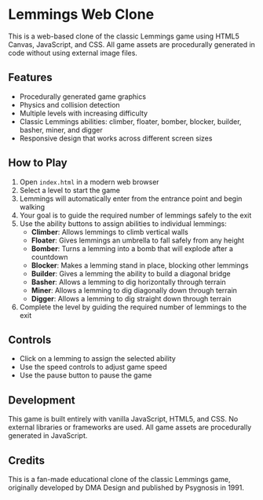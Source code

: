 # Lemmings Web Clone

This is a web-based clone of the classic Lemmings game using HTML5 Canvas, JavaScript, and CSS. All game assets are procedurally generated in code without using external image files.

## Features

- Procedurally generated game graphics
- Physics and collision detection
- Multiple levels with increasing difficulty
- Classic Lemmings abilities: climber, floater, bomber, blocker, builder, basher, miner, and digger
- Responsive design that works across different screen sizes

## How to Play

1. Open `index.html` in a modern web browser
2. Select a level to start the game
3. Lemmings will automatically enter from the entrance point and begin walking
4. Your goal is to guide the required number of lemmings safely to the exit
5. Use the ability buttons to assign abilities to individual lemmings:
   - **Climber**: Allows lemmings to climb vertical walls
   - **Floater**: Gives lemmings an umbrella to fall safely from any height
   - **Bomber**: Turns a lemming into a bomb that will explode after a countdown
   - **Blocker**: Makes a lemming stand in place, blocking other lemmings
   - **Builder**: Gives a lemming the ability to build a diagonal bridge
   - **Basher**: Allows a lemming to dig horizontally through terrain
   - **Miner**: Allows a lemming to dig diagonally down through terrain
   - **Digger**: Allows a lemming to dig straight down through terrain
6. Complete the level by guiding the required number of lemmings to the exit

## Controls

- Click on a lemming to assign the selected ability
- Use the speed controls to adjust game speed
- Use the pause button to pause the game

## Development

This game is built entirely with vanilla JavaScript, HTML5, and CSS. No external libraries or frameworks are used. All game assets are procedurally generated in JavaScript.

## Credits

This is a fan-made educational clone of the classic Lemmings game, originally developed by DMA Design and published by Psygnosis in 1991.
